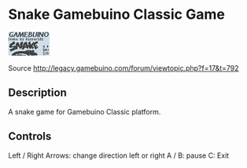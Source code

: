 # Snake Gamebuino Classic Game
![](assets/snake.gif)

Source http://legacy.gamebuino.com/forum/viewtopic.php?f=17&t=792

## Description
A snake game for Gamebuino Classic platform.

## Controls
Left / Right Arrows: change direction left or right
A / B: pause
C: Exit